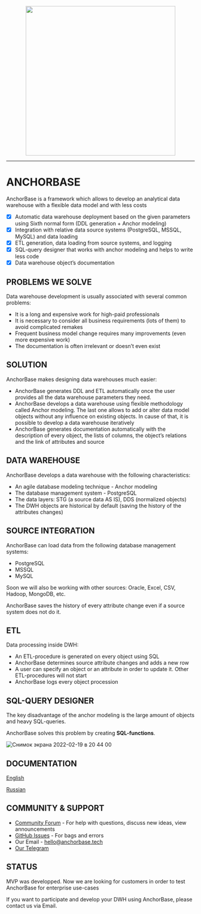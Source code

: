 <p align="center">
<img width="400" src="https://user-images.githubusercontent.com/57846789/146906105-443f8e0d-b9a9-49c3-b96e-12dc814c983f.png"/>
</p>

---

# ANCHORBASE
AnchorBase is a framework which allows to develop an analytical data warehouse with a flexible data model and with less costs

- [x] Automatic data warehouse deployment based on the given parameters using Sixth normal form (DDL generation + Anchor modeling)
- [x] Integration with relative data source systems (PostgreSQL, MSSQL, MySQL) and data loading
- [x] ETL generation, data loading from source systems, and logging
- [x] SQL-query designer that works with anchor modeling and helps to write less code
- [x] Data warehouse object’s documentation

## PROBLEMS WE SOLVE
Data warehouse development is usually associated with several common problems:
* It is a long and expensive work for high-paid professionals
* It is necessary to consider all business requirements (lots of them) to avoid complicated remakes
* Frequent business model change requires many improvements (even more expensive work)  
* The documentation is often irrelevant or doesn’t even exist

## SOLUTION
AnchorBase makes designing data warehouses much easier:
* AnchorBase generates DDL and ETL automatically once the user provides all the data warehouse parameters they need.
* AnchorBase develops a data warehouse using flexible methodology called Anchor modeling. The last one allows to add or alter data model objects without any influence on existing objects. In cause of that, it is possible to develop a data warehouse iteratively
* AnchorBase generates documentation automatically with the description of every object, the lists of columns, the object’s relations and the link of attributes and source

## DATA WAREHOUSE

AnchorBase develops a data warehouse with the following characteristics:
* An agile database modeling technique - Anchor modeling
* The database management system - PostgreSQL
* The data layers: STG (a source data AS IS), DDS (normalized objects)
* The DWH objects are historical by default (saving the history of the attributes changes)

## SOURCE INTEGRATION
AnchorBase can load data from the following database management systems:
* PostgreSQL
* MSSQL
* MySQL
	
Soon we will also be working with other sources: Oracle, Excel, CSV, Hadoop, MongoDB, etc.

AnchorBase saves the history of every attribute change even if a source system does not do it.

## ETL
Data processing inside DWH:
* An ETL-procedure is generated on every object using SQL
* AnchorBase determines source attribute changes and adds a new row
* A user can specify an object or an attribute in order to update it. Other ETL-procedures will not start
* AnchorBase logs every object procession

## SQL-QUERY DESIGNER
The key disadvantage of the anchor modeling is the large amount of objects and heavy SQL-queries.

AnchorBase solves this problem by creating **SQL-functions**.

![Снимок экрана 2022-02-19 в 20 44 00](https://user-images.githubusercontent.com/57846789/159370705-37b83447-f0b5-45fe-8279-dd20c293b504.png)


## DOCUMENTATION
[English](https://docs.google.com/document/d/1dcZMBpaxeHbCJgJy-xVdtYrmAMGXQXuphfyobn94OJQ/edit?usp=sharing)

[Russian](https://docs.google.com/document/d/1BhWxaM9ti-6MBm7syrHv7sSkBYMeWrLYTfNYhY6hI00/edit?usp=sharing)

## COMMUNITY & SUPPORT
* [Community Forum](https://github.com/AnchorBase/AnchorBase/discussions) - For help with questions, discuss new ideas, view announcements 
* [GitHub Issues](https://github.com/AnchorBase/AnchorBase/issues) - For bags and errors
* Our Email - hello@anchorbase.tech
* [Our Telegram](https://t.me/AnchorBase_official)

## STATUS
MVP was developped. Now we are looking for customers in order to test AnchorBase for enterprise use-cases

If you want to participate and develop your DWH using AnchorBase, please contact us via Email.
